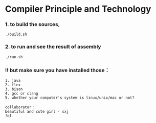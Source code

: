 # Compiler Principle and Technology

### 1. to build the sources,

~~~shell
./build.sh
~~~

### 2. to run and see the result of assembly

~~~shell
./run.sh
~~~

### !! but make sure you have installed those：

~~~shell
1. java 
2. flex
3. bison
4. gcc or clang
5. whether your computer's system is linux/unix/mac or not?
~~~



~~~properties
collaborator： 
beautiful and cute girl - sxj
fql
~~~

